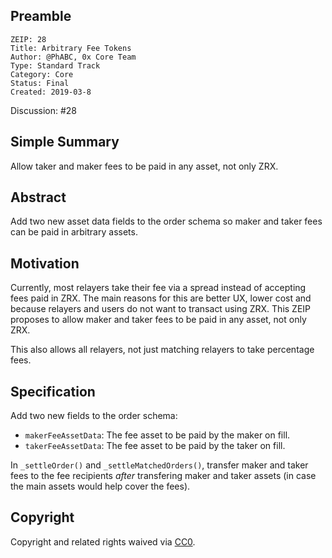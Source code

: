 ## Preamble

    ZEIP: 28
    Title: Arbitrary Fee Tokens
    Author: @PhABC, 0x Core Team
    Type: Standard Track
    Category: Core
    Status: Final
    Created: 2019-03-8

Discussion: #28

## Simple Summary

Allow taker and maker fees to be paid in any asset, not only ZRX.

## Abstract

Add two new asset data fields to the order schema so maker and taker fees can be paid in arbitrary assets.

## Motivation

Currently, most relayers take their fee via a spread instead of accepting fees paid in ZRX. The main reasons for this are better UX, lower cost and because relayers and users do not want to transact using ZRX. This ZEIP proposes to allow maker and taker fees to be paid in any asset, not only ZRX.

This also allows all relayers, not just matching relayers to take percentage fees.

## Specification

Add two new fields to the order schema:
- `makerFeeAssetData`: The fee asset to be paid by the maker on fill.
- `takerFeeAssetData`: The fee asset to be paid by the taker on fill.

In `_settleOrder()` and `_settleMatchedOrders()`, transfer maker and taker fees to the fee recipients *after* transfering maker and taker assets (in case the main assets would help cover the fees).

## Copyright

Copyright and related rights waived via [CC0](https://creativecommons.org/publicdomain/zero/1.0/).
